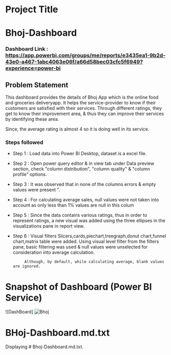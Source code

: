
# Project Title


# Bhoj-Dashboard

### Dashboard Link : https://app.powerbi.com/groups/me/reports/e3435ea1-9b2d-43e0-a467-1abc4063e06f/a66d58bec03cfc5f6949?experience=power-bi

## Problem Statement

This dashboard provides the details of Bhoj App which is the online food and groceries deliveryapp. It helps the service-provider to know if their customers are satisfied with their services. Through different ratings, they get to know their improvement area, & thus they can improve their services by identifying these area. 

Since, the average rating is almost 4 so it is doing well in its service. 



### Steps followed 

- Step 1 : Load data into Power BI Desktop, dataset is a excel file.
- Step 2 : Open power query editor & in view tab under Data preview section, check "column distribution", "column quality" & "column profile" options.
- Step 3 : It was observed that in none of the columns errors & empty values were present ".
- Step 4 : For calculating average sales, null values were not taken into account as only less than 1% values are null in this colum
- Step 5 : Since the data contains various ratings, thus in order to represent ratings, a new visual was added using the three ellipses in the visualizations pane in report view. 
- Step 6 : Visual filters Slicers,cards,piechart,treegraph,donut chart,funnel chart,matrix table were added. 
           Using visual level filter from the filters pane, basic filtering was used & null values were unselected for consideration into average calculation.
           
           Although, by default, while calculating average, blank values are ignored.
 
# Snapshot of Dashboard (Power BI Service)




![DashBoard]
![Bhoj](https://github.com/user-attachments/assets/23669df4-3965-4dfa-810c-5b8fff1735b6)

 
 
# BHoj-Dashboard.md.txt
Displaying # Bhoj-Dashboard.md.txt.
